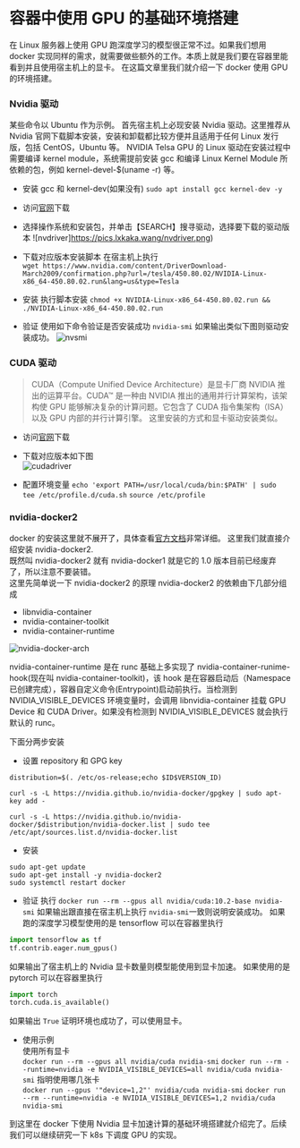 # 容器中使用 GPU 的基础环境搭建

在 Linux 服务器上使用 GPU 跑深度学习的模型很正常不过。如果我们想用 docker 实现同样的需求，就需要做些额外的工作。本质上就是我们要在容器里能看到并且使用宿主机上的显卡。
在这篇文章里我们就介绍一下 docker 使用 GPU 的环境搭建。

### Nvidia 驱动
某些命令以 Ubuntu 作为示例。
首先宿主机上必现安装 Nvidia 驱动。这里推荐从 Nvidia 官网下载脚本安装，安装和卸载都比较方便并且适用于任何 Linux 发行版，包括 CentOS，Ubuntu 等。
NVIDIA Telsa GPU 的 Linux 驱动在安装过程中需要编译 kernel module，系统需提前安装 gcc 和编译 Linux Kernel Module 所依赖的包，例如 kernel-devel-$(uname -r) 等。
* 安装 gcc 和 kernel-dev(如果没有)
`sudo apt install gcc kernel-dev -y`
* 访问[官网](https://www.nvidia.com/Download/Find.aspx)下载
* 选择操作系统和安装包，并单击【SEARCH】搜寻驱动，选择要下载的驱动版本 
![nvdriver]https://pics.lxkaka.wang/nvdriver.png)

* 下载对应版本安装脚本
在宿主机上执行  
`wget https://www.nvidia.com/content/DriverDownload-March2009/confirmation.php?url=/tesla/450.80.02/NVIDIA-Linux-x86_64-450.80.02.run&lang=us&type=Tesla`
* 安装
执行脚本安装
`chmod +x NVIDIA-Linux-x86_64-450.80.02.run && ./NVIDIA-Linux-x86_64-450.80.02.run`
* 验证
使用如下命令验证是否安装成功
`nvidia-smi`
如果输出类似下图则驱动安装成功。
![nvsmi](https://pics.lxkaka.wang/nvsmi.png)

### CUDA 驱动
> CUDA（Compute Unified Device Architecture）是显卡厂商 NVIDIA 推出的运算平台。CUDA™ 是一种由 NVIDIA 推出的通用并行计算架构，该架构使 GPU 能够解决复杂的计算问题。它包含了 CUDA 指令集架构（ISA）以及 GPU 内部的并行计算引擎。
这里安装的方式和显卡驱动安装类似。
* 访问[官网](https://developer.nvidia.com/cuda-toolkit-archive)下载
* 下载对应版本如下图  
![cudadriver](https://pics.lxkaka.wang/cudadirver.png)

* 配置环境变量
`echo 'export PATH=/usr/local/cuda/bin:$PATH' | sudo tee /etc/profile.d/cuda.sh`
`source /etc/profile`

### nvidia-docker2
docker 的安装这里就不展开了，具体查看[官方文档](https://docs.docker.com/engine/install/ubuntu/)非常详细。
这里我们就直接介绍安装 nvidia-docker2.  
既然叫 nvidia-docker2 就有 nvidia-docker1 就是它的 1.0 版本目前已经废弃了，所以注意不要装错。  
这里先简单说一下 nvidia-docker2 的原理
nvidia-docker2 的依赖由下几部分组成   
* libnvidia-container
* nvidia-container-toolkit
* nvidia-container-runtime

![nvidia-docker-arch](https://pics.lxkaka.wang/nvidia-docker-arch.png)  

nvidia-container-runtime 是在 runc 基础上多实现了 nvidia-container-runime-hook(现在叫 nvidia-container-toolkit)，该 hook 是在容器启动后（Namespace已创建完成），容器自定义命令(Entrypoint)启动前执行。当检测到 NVIDIA_VISIBLE_DEVICES 环境变量时，会调用 libnvidia-container 挂载 GPU Device 和 CUDA Driver。如果没有检测到 NVIDIA_VISIBLE_DEVICES 就会执行默认的 runc。

下面分两步安装  
* 设置 repository 和 GPG key
```
distribution=$(. /etc/os-release;echo $ID$VERSION_ID)

curl -s -L https://nvidia.github.io/nvidia-docker/gpgkey | sudo apt-key add -

curl -s -L https://nvidia.github.io/nvidia-docker/$distribution/nvidia-docker.list | sudo tee /etc/apt/sources.list.d/nvidia-docker.list
```
* 安装
```
sudo apt-get update
sudo apt-get install -y nvidia-docker2
sudo systemctl restart docker
```
* 验证 
执行 `docker run --rm --gpus all nvidia/cuda:10.2-base nvidia-smi` 如果输出跟直接在宿主机上执行 `nvidia-smi`一致则说明安装成功。
如果跑的深度学习模型使用的是 tensorflow 可以在容器里执行
```python
import tensorflow as tf
tf.contrib.eager.num_gpus()
```
如果输出了宿主机上的 Nvidia 显卡数量则模型能使用到显卡加速。
如果使用的是 pytorch 可以在容器里执行  
```python
import torch
torch.cuda.is_available()
```
如果输出 `True` 证明环境也成功了，可以使用显卡。  

* 使用示例  
使用所有显卡  
`docker run --rm --gpus all nvidia/cuda nvidia-smi`
`docker run --rm --runtime=nvidia -e NVIDIA_VISIBLE_DEVICES=all nvidia/cuda nvidia-smi`
指明使用哪几张卡  
`docker run --gpus '"device=1,2"' nvidia/cuda nvidia-smi`
`docker run --rm --runtime=nvidia -e NVIDIA_VISIBLE_DEVICES=1,2 nvidia/cuda nvidia-smi`    

到这里在 docker 下使用 Nvidia 显卡加速计算的基础环境搭建就介绍完了。后续我们可以继续研究一下 k8s 下调度 GPU 的实现。

